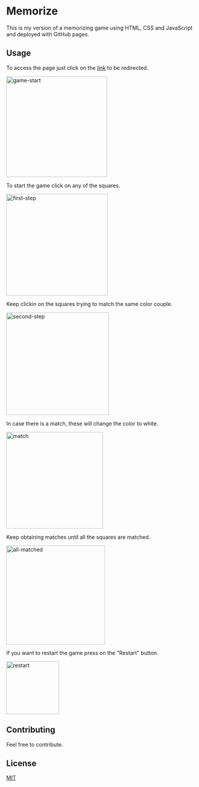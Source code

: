 # Memorize

This is my version of a memorizing game using HTML, CSS and JavaScript and deployed with GitHub pages.

## Usage

To access the page just click on the [link](https://saulruizs.github.io/Memorize/) to be redirected.

<img width="267" alt="game-start" src="https://github.com/SaulRuizS/Memorize/assets/81715186/bf8c6df9-2c52-4193-9911-d07f3ae8a0af">

To start the game click on any of the squares.

<img width="269" alt="first-step" src="https://github.com/SaulRuizS/Memorize/assets/81715186/4b0b2f1c-bc79-4359-b4ea-33d2abb0d1d7">

Keep clickin on the squares trying to match the same color couple.

<img width="272" alt="second-step" src="https://github.com/SaulRuizS/Memorize/assets/81715186/aa69c050-d267-4d34-8caa-02623da6aa35">

In case there is a match, these will change the color to white.

<img width="256" alt="match" src="https://github.com/SaulRuizS/Memorize/assets/81715186/ab649d57-6928-4ed0-afbb-89abdbafed70">

Keep obtaining matches until all the squares are matched.

<img width="262" alt="all-matched" src="https://github.com/SaulRuizS/Memorize/assets/81715186/b6ebc715-35ae-4ec2-970c-7b630a6d7303">

If you want to restart the game press on the "Restart" button.

<img width="140" alt="restart" src="https://github.com/SaulRuizS/Memorize/assets/81715186/0ecddd9c-43f7-4bf8-a3cc-b984b4479b20">

## Contributing

Feel free to contribute.

## License

[MIT](https://choosealicense.com/licenses/mit/)

